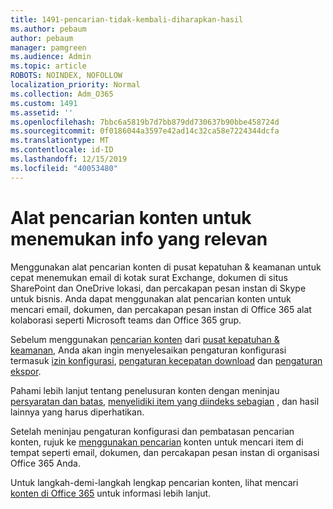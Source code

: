 ```yaml
---
title: 1491-pencarian-tidak-kembali-diharapkan-hasil
ms.author: pebaum
author: pebaum
manager: pamgreen
ms.audience: Admin
ms.topic: article
ROBOTS: NOINDEX, NOFOLLOW
localization_priority: Normal
ms.collection: Adm_O365
ms.custom: 1491
ms.assetid: ''
ms.openlocfilehash: 7bbc6a5819b7d7bb879dd730637b90bbe458724d
ms.sourcegitcommit: 0f0186044a3597e42ad14c32ca58e7224344dcfa
ms.translationtype: MT
ms.contentlocale: id-ID
ms.lasthandoff: 12/15/2019
ms.locfileid: "40053480"
---
```

# <a name="content-search-tool-to-find-relevant-info"></a>Alat pencarian konten untuk menemukan info yang relevan

Menggunakan alat pencarian konten di pusat kepatuhan & keamanan untuk cepat menemukan email di kotak surat Exchange, dokumen di situs SharePoint dan OneDrive lokasi, dan percakapan pesan instan di Skype untuk bisnis. Anda dapat menggunakan alat pencarian konten untuk mencari email, dokumen, dan percakapan pesan instan di Office 365 alat kolaborasi seperti Microsoft teams dan Office 365 grup.


Sebelum menggunakan [pencarian konten](https://sip.protection.office.com/contentsearchbeta?ContentOnly=1) dari [pusat kepatuhan & keamanan](https://sip.protection.office.com/homepage), Anda akan ingin menyelesaikan pengaturan konfigurasi termasuk [izin konfigurasi](https://docs.microsoft.com/office365/securitycompliance/permissions-filtering-for-content-search), [pengaturan kecepatan download](https://docs.microsoft.com/office365/securitycompliance/increase-download-speeds-when-exporting-ediscovery-results) dan [pengaturan ekspor](https://docs.microsoft.com/office365/securitycompliance/disable-reports-when-you-export-content-search-results).

Pahami lebih lanjut tentang penelusuran konten dengan meninjau [persyaratan dan batas](https://docs.microsoft.com/office365/securitycompliance/limits-for-content-search), [menyelidiki item yang diindeks sebagian](https://docs.microsoft.com/office365/securitycompliance/investigating-partially-indexed-items-in-ediscovery) , dan hasil lainnya yang harus diperhatikan.

Setelah meninjau pengaturan konfigurasi dan pembatasan pencarian konten, rujuk ke [menggunakan pencarian</a> konten untuk mencari item di tempat seperti email, dokumen, dan percakapan pesan instan di organisasi Office 365 Anda](https://docs.microsoft.com/office365/securitycompliance/content-search).

Untuk langkah-demi-langkah lengkap pencarian konten, lihat mencari [konten di Office 365](https://docs.microsoft.com/office365/securitycompliance/search-for-content) untuk informasi lebih lanjut.
